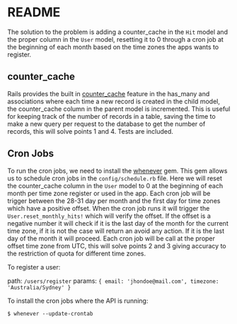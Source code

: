 # README

The solution to the problem is adding a counter_cache in the `Hit` model and the proper column in the `User` model, resetting it to 0 through a cron job at the beginning of each month based on the time zones the apps wants to register.

## counter_cache

Rails provides the built in [counter_cache](https://guides.rubyonrails.org/association_basics.html#options-for-has-many-counter-cache) feature in the has_many and associations where each time a new record is created in the child model, the counter_cache column in the parent model is incremented. This is useful for keeping track of the number of records in a table, saving the time to make a new query per request to the database to get the number of records, this will solve points 1 and 4. Tests are included.

## Cron Jobs

To run the cron jobs, we need to install the [whenever](https://github.com/javan/whenever) gem. This gem allows us to schedule cron jobs in the ```config/schedule.rb``` file. Here we will reset the counter_cache column in the ```User``` model to 0 at the beginning of each month per time zone register or used in the app. Each cron job will be trigger between the 28-31 day per month and the first day for time zones which have a positive offset. When the cron job runs it will trigger the `User.reset_monthly_hits!` which will verify the offset. If the offset is  a negative number it will check if it is the last day of the month for the current time zone, if it is not the case will return an avoid any action. If it is the last day of the month it will proceed. Each cron job will be call at the proper offset time zone from UTC, this will solve points 2 and 3 giving accuracy to the restriction of quota for different time zones.

To register a user:

path: ```/users/register```
params: ```{ email: 'jhondoe@mail.com', timezone: 'Australia/Sydney' }```

To install the cron jobs where the API is running:

```
$ whenever --update-crontab
```